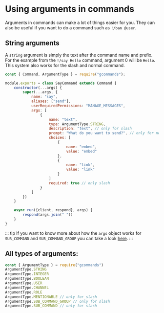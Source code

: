 # Using arguments in commands
Arguments in commands can make a lot of things easier for you. They can also be useful if you want to do a command such as `!/ban @user`.

##  String arguments
A `string` argument is simply the text after the command name and prefix.  
For the example from the `!/say Hello` command, argument 0 will be `Hello`.  
This system also works for the slash and normal command.

```js
const { Command, ArgumentType } = require("gcommands");

module.exports = class SayCommand extends Command {
    constructor(...args) {
        super(...args, {
            name: "say",
            aliases: ["send"],
            userRequiredPermissions: "MANAGE_MESSAGES",
            args: [
                {
                    name: "text",
                    type: ArgumentType.STRING,
                    description: "text", // only for slash 
                    prompt: "What do you want to send?", // only for normal
                    choices: [
                        {
                            name: "embed",
                            value: "embed"
                        },
                        {
                            name: "link",
                            value: "link"
                        }
                    ]
                    required: true // only slash
                }
            ]
        })
    }

    async run({client, respond}, args) {
        respond(args.join(" "))
    }
}
```

::: tip
If you want to know more about how the `args` object works for `SUB_COMMAND` and `SUB_COMMAND_GROUP` you can take a look [here](https://discord.com/developers/docs/interactions/slash-commands#example-walkthrough).
:::

## All types of arguments:
```js
const { ArgumentType } = require("gcommands")
ArgumentType.STRING
ArgumentType.INTEGER
ArgumentType.BOOLEAN
ArgumentType.USER
ArgumentType.CHANNEL
ArgumentType.ROLE
ArgumentType.MENTIONABLE // only for slash
ArgumentType.SUB_COMMAND_GROUP // only for slash
ArgumentType.SUB_COMMAND // only for slash
```